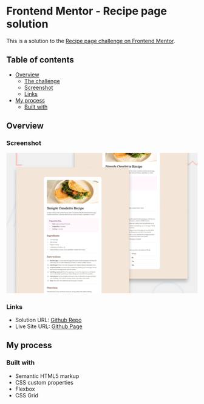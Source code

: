 # Frontend Mentor - Recipe page solution

This is a solution to the [Recipe page challenge on Frontend Mentor](https://www.frontendmentor.io/challenges/recipe-page-KiTsR8QQKm).

## Table of contents

- [Overview](#overview)
  - [The challenge](#the-challenge)
  - [Screenshot](#screenshot)
  - [Links](#links)
- [My process](#my-process)
  - [Built with](#built-with)

## Overview

### Screenshot

![screenshot preview](./assets/images/preview.jpg)

### Links

- Solution URL: [Github Repo](https://github.com/MATBMS/recipe-page)
- Live Site URL: [Github Page](https://matbms.github.io/recipe-page/)

## My process

### Built with

- Semantic HTML5 markup
- CSS custom properties
- Flexbox
- CSS Grid
